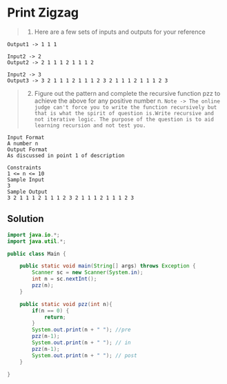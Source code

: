 # Print Zigzag

> 1. Here are a few sets of inputs and outputs for your reference
```Input1 -> 1
Output1 -> 1 1 1

Input2 -> 2
Output2 -> 2 1 1 1 2 1 1 1 2

Input2 -> 3
Output3 -> 3 2 1 1 1 2 1 1 1 2 3 2 1 1 1 2 1 1 1 2 3
```

> 2. Figure out the pattern and complete the recursive function pzz to achieve the above for any positive number n.
> `Note -> The online judge can't force you to write the function recursively but that is what the spirit of question is.Write recursive and not iterative logic. The purpose of the question is to aid learning recursion and not test you.`

```
Input Format
A number n
Output Format
As discussed in point 1 of description

Constraints
1 <= n <= 10
Sample Input
3
Sample Output
3 2 1 1 1 2 1 1 1 2 3 2 1 1 1 2 1 1 1 2 3
```


## Solution

```java
import java.io.*;
import java.util.*;

public class Main {

    public static void main(String[] args) throws Exception {
        Scanner sc = new Scanner(System.in);
        int n = sc.nextInt();
        pzz(n);
    }

    public static void pzz(int n){
        if(n == 0) {
            return;
        }
        System.out.print(n + " "); //pre
        pzz(n-1);
        System.out.print(n + " "); // in
        pzz(n-1);
        System.out.print(n + " "); // post
    }

}
```